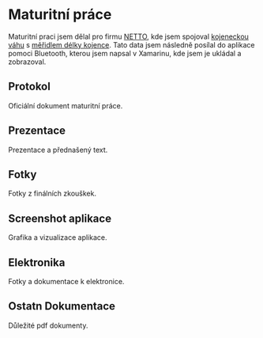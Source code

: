 # Maturitní práce

Maturitní praci jsem dělal pro firmu [NETTO](https://www.nettocontrol.cz/), kde jsem spojoval [kojeneckou váhu](https://www.vahynetto.cz/133-produkt-prisl-754-elektronicka-kojenecka-vaha-soehnle-professional-7752.html) s [měřidlem délky kojence](https://www.soehnle-professional.com/productgroup/details/99/baby-langenmessstab). Tato data jsem následně posílal do aplikace pomoci Bluetooth, kterou jsem napsal v Xamarinu, kde jsem je ukládal a zobrazoval.

## Protokol
Oficiální dokument maturitní práce.

## Prezentace
Prezentace a přednašený text.

## Fotky
Fotky z finálních zkouškek.

## Screenshot aplikace
Grafika a vizualizace aplikace.

## Elektronika
Fotky a dokumentace k elektronice.

## Ostatn Dokumentace
Důležité pdf dokumenty.